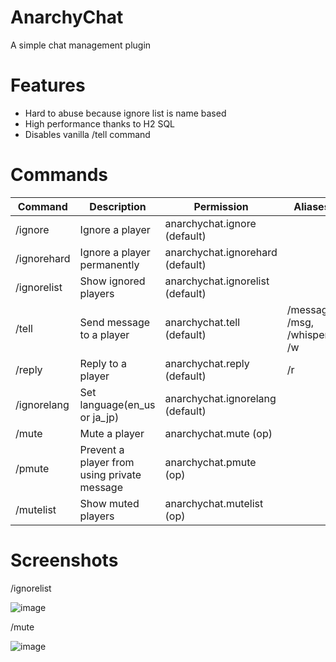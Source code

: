 # AnarchyChat

A simple chat management plugin

# Features

* Hard to abuse because ignore list is name based
* High performance thanks to H2 SQL
* Disables vanilla /tell command

# Commands

| Command            | Description                                 | Permission                       | Aliases                      |
|--------------------|---------------------------------------------|----------------------------------|------------------------------|
| /ignore            | Ignore a player                             | anarchychat.ignore (default)     |                              |
| /ignorehard        | Ignore a player permanently                 | anarchychat.ignorehard (default) |                              |
| /ignorelist        | Show ignored players                        | anarchychat.ignorelist (default) |                              |
| /tell              | Send message to a player                    | anarchychat.tell (default)       | /message, /msg, /whisper, /w |
| /reply             | Reply to a player                           | anarchychat.reply (default)      | /r                           |
| /ignorelang <lang> | Set language(en_us or ja_jp)                | anarchychat.ignorelang (default) |                              |
| /mute <name>       | Mute a player                               | anarchychat.mute (op)            |                              |
| /pmute <name>      | Prevent a player from using private message | anarchychat.pmute (op)           |                              |
| /mutelist          | Show muted players                          | anarchychat.mutelist (op)        |                              |

# Screenshots

/ignorelist

![image](https://user-images.githubusercontent.com/26406334/158069985-9f8e6bbe-7526-4ee5-8e70-84e726c02b01.png)

/mute

![image](https://user-images.githubusercontent.com/26406334/158069845-34667f6e-5c91-4c13-8d13-43ea30184dae.png)
